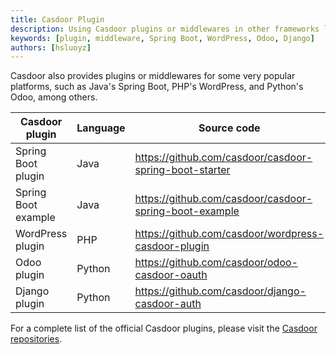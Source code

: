 ```yaml
---
title: Casdoor Plugin
description: Using Casdoor plugins or middlewares in other frameworks like Spring Boot, WordPress, Odoo, etc.
keywords: [plugin, middleware, Spring Boot, WordPress, Odoo, Django]
authors: [hsluoyz]
---
```


Casdoor also provides plugins or middlewares for some very popular platforms, such as Java's Spring Boot, PHP's WordPress, and Python's Odoo, among others.

| Casdoor plugin      | Language | Source code                                              |
|---------------------|----------|----------------------------------------------------------|
| Spring Boot plugin  | Java     | <https://github.com/casdoor/casdoor-spring-boot-starter> |
| Spring Boot example | Java     | <https://github.com/casdoor/casdoor-spring-boot-example> |
| WordPress plugin    | PHP      | <https://github.com/casdoor/wordpress-casdoor-plugin>    |
| Odoo plugin         | Python   | <https://github.com/casdoor/odoo-casdoor-oauth>          |
| Django plugin       | Python   | <https://github.com/casdoor/django-casdoor-auth>         |

For a complete list of the official Casdoor plugins, please visit the [Casdoor repositories](https://github.com/orgs/casdoor/repositories?q=sdk+in%3Areadme&type=all&language=&sort=).
